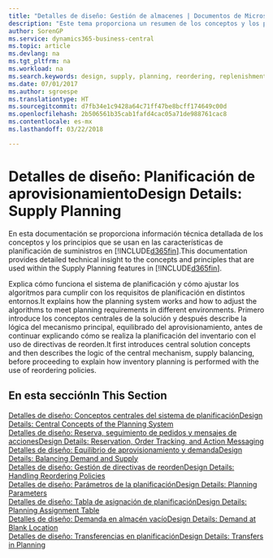 ```yaml
---
title: "Detalles de diseño: Gestión de almacenes | Documentos de Microsoft"
description: "Este tema proporciona un resumen de los conceptos y los principios que se usan en las características de planificación de suministros en Business Central."
author: SorenGP
ms.service: dynamics365-business-central
ms.topic: article
ms.devlang: na
ms.tgt_pltfrm: na
ms.workload: na
ms.search.keywords: design, supply, planning, reordering, replenishment
ms.date: 07/01/2017
ms.author: sgroespe
ms.translationtype: HT
ms.sourcegitcommit: d7fb34e1c9428a64c71ff47be8bcff174649c00d
ms.openlocfilehash: 2b506561b35cab1fafd4cac05a71de988761cac8
ms.contentlocale: es-mx
ms.lasthandoff: 03/22/2018

---
```

# <a name="design-details-supply-planning"></a><span data-ttu-id="fb3fc-103">Detalles de diseño: Planificación de aprovisionamiento</span><span class="sxs-lookup"><span data-stu-id="fb3fc-103">Design Details: Supply Planning</span></span>
<span data-ttu-id="fb3fc-104">En esta documentación se proporciona información técnica detallada de los conceptos y los principios que se usan en las características de planificación de suministros en [!INCLUDE[d365fin](includes/d365fin_md.md)].</span><span class="sxs-lookup"><span data-stu-id="fb3fc-104">This documentation provides detailed technical insight to the concepts and principles that are used within the Supply Planning features in [!INCLUDE[d365fin](includes/d365fin_md.md)].</span></span>  

<span data-ttu-id="fb3fc-105">Explica cómo funciona el sistema de planificación y cómo ajustar los algoritmos para cumplir con los requisitos de planificación en distintos entornos.</span><span class="sxs-lookup"><span data-stu-id="fb3fc-105">It explains how the planning system works and how to adjust the algorithms to meet planning requirements in different environments.</span></span> <span data-ttu-id="fb3fc-106">Primero introduce los conceptos centrales de la solución y después describe la lógica del mecanismo principal, equilibrado del aprovisionamiento, antes de continuar explicando cómo se realiza la planificación del inventario con el uso de directivas de reorden.</span><span class="sxs-lookup"><span data-stu-id="fb3fc-106">It first introduces central solution concepts and then describes the logic of the central mechanism, supply balancing, before proceeding to explain how inventory planning is performed with the use of reordering policies.</span></span>  

## <a name="in-this-section"></a><span data-ttu-id="fb3fc-107">En esta sección</span><span class="sxs-lookup"><span data-stu-id="fb3fc-107">In This Section</span></span>  
[<span data-ttu-id="fb3fc-108">Detalles de diseño: Conceptos centrales del sistema de planificación</span><span class="sxs-lookup"><span data-stu-id="fb3fc-108">Design Details: Central Concepts of the Planning System</span></span>](design-details-central-concepts-of-the-planning-system.md)  
[<span data-ttu-id="fb3fc-109">Detalles de diseño: Reserva, seguimiento de pedidos y mensajes de acciones</span><span class="sxs-lookup"><span data-stu-id="fb3fc-109">Design Details: Reservation, Order Tracking, and Action Messaging</span></span>](design-details-reservation-order-tracking-and-action-messaging.md)  
[<span data-ttu-id="fb3fc-110">Detalles de diseño: Equilibrio de aprovisionamiento y demanda</span><span class="sxs-lookup"><span data-stu-id="fb3fc-110">Design Details: Balancing Demand and Supply</span></span>](design-details-balancing-demand-and-supply.md)  
[<span data-ttu-id="fb3fc-111">Detalles de diseño: Gestión de directivas de reorden</span><span class="sxs-lookup"><span data-stu-id="fb3fc-111">Design Details: Handling Reordering Policies</span></span>](design-details-handling-reordering-policies.md)  
[<span data-ttu-id="fb3fc-112">Detalles de diseño: Parámetros de la planificación</span><span class="sxs-lookup"><span data-stu-id="fb3fc-112">Design Details: Planning Parameters</span></span>](design-details-planning-parameters.md)  
[<span data-ttu-id="fb3fc-113">Detalles de diseño: Tabla de asignación de planificación</span><span class="sxs-lookup"><span data-stu-id="fb3fc-113">Design Details: Planning Assignment Table</span></span>](design-details-planning-assignment-table.md)  
[<span data-ttu-id="fb3fc-114">Detalles de diseño: Demanda en almacén vacío</span><span class="sxs-lookup"><span data-stu-id="fb3fc-114">Design Details: Demand at Blank Location</span></span>](design-details-demand-at-blank-location.md)  
[<span data-ttu-id="fb3fc-115">Detalles de diseño: Transferencias en planificación</span><span class="sxs-lookup"><span data-stu-id="fb3fc-115">Design Details: Transfers in Planning</span></span>](design-details-transfers-in-planning.md)

